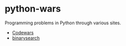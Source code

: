 # python-wars
Programming problems in Python through various sites.

- [Codewars](./Codewars/)
- [binarysearch](./binarysearch/)

